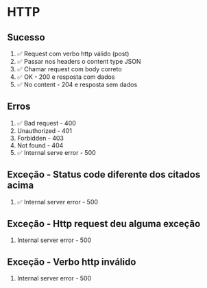 # HTTP

## Sucesso
1. ✅ Request com verbo http válido (post)
2. ✅ Passar nos headers o content type JSON
3. ✅ Chamar request com body correto
5. ✅ OK - 200 e resposta com dados
6. ✅ No content - 204 e resposta sem dados 

## Erros
1. ✅ Bad request - 400 
2. Unauthorized - 401
3. Forbidden - 403
4. Not found - 404
5. ✅ Internal serve error - 500

## Exceção - Status code diferente dos citados acima
1. ✅ Internal server error - 500

## Exceção - Http request deu alguma exceção
1.  Internal server error - 500

##	Exceção - Verbo http inválido
1.  Internal server error - 500
